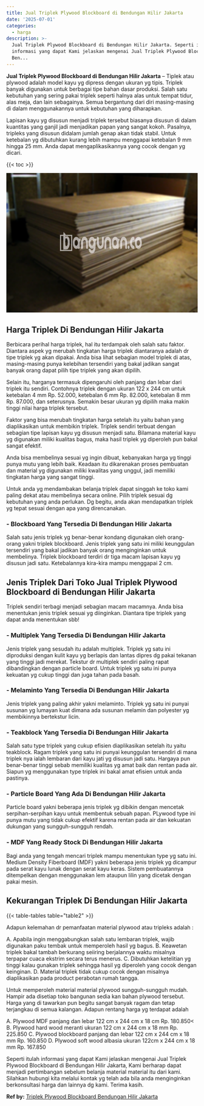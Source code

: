 ```yaml
---
title: Jual Triplek Plywood Blockboard di Bendungan Hilir Jakarta
date: '2025-07-01'
categories:
  - harga
description: >-
  Jual Triplek Plywood Blockboard di Bendungan Hilir Jakarta. Seperti itulah
  informasi yang dapat Kami jelaskan mengenai Jual Triplek Plywood Blockboard di
  Ben...
---
```


**Jual Triplek Plywood Blockboard di Bendungan Hilir Jakarta** – Tiplek atau plywood adalah model kayu yg dipress dengan ukuran yg tipis. Triplek banyak digunakan untuk berbagai tipe bahan dasar produksi. Salah satu kebutuhan yang sering pakai triplek seperti halnya alas untuk tempat tidur, alas meja, dan lain sebagainya. Semua bergantung dari diri masing-masing di dalam menggunakannya untuk kebutuhan yang diharapkan.

Lapisan kayu yg disusun menjadi triplek tersebut biasanya disusun di dalam kuantitas yang ganjil jadi menjadikan papan yang sangat kokoh. Pasalnya, tripleks yang disusun didalam jumlah genap akan tidak stabil. Untuk ketebalan yg dibutuhkan kurang lebih mampu menggapai ketebalan 9 mm hingga 25 mm. Anda dapat mengaplikasikannya yang cocok dengan yg dicari.

{{< toc >}}

![Jual Triplek Plywood Blockboard di Bendungan Hilir Jakarta](/images/jual-triplek-murah-18.png)

## Harga Triplek Di Bendungan Hilir Jakarta

Berbicara perihal harga triplek, hal itu terdampak oleh salah satu faktor. Diantara aspek yg merubah tingkatan harga triplek diantaranya adalah dr tipe triplek yg akan dipakai. Anda bisa lihat sebagian model triplek di atas, masing-masing punya kelebihan tersendiri yang bakal jadikan sangat banyak orang dapat pilih tipe triplek yang akan dipilih.

Selain itu, harganya termasuk dipengaruhi oleh panjang dan lebar dari triplek itu sendiri. Contohnya triplek dengan ukuran 122 x 244 cm untuk ketebalan 4 mm Rp. 52.000, ketebalan 6 mm Rp. 82.000, ketebalan 8 mm Rp. 87.000, dan seterusnya. Semakin besar ukuran yg dipilih maka makin tinggi nilai harga triplek tersebut.

Faktor yang bisa merubah tingkatan harga setelah itu yaitu bahan yang diaplikasikan untuk membikin triplek. Triplek sendiri terbuat dengan sebagian tipe lapisan kayu yg disusun menjadi satu. Bilamana material kayu yg digunakan miliki kualitas bagus, maka hasil triplek yg diperoleh pun bakal sangat efektif.

Anda bisa membelinya sesuai yg ingin dibuat, kebanyakan harga yg tinggi punya mutu yang lebih baik. Keadaan itu dikarenakan proses pembuatan dan material yg digunakan miliki kwalitas yang unggul, jadi memiliki tingkatan harga yang sangat tinggi.

Untuk anda yg mendambakan belanja triplek dapat singgah ke toko kami paling dekat atau membelinya secara online. Pilih triplek sesuai dg kebutuhan yang anda perlukan. Dg begitu, anda akan mendapatkan triplek yg tepat sesuai dengan apa yang direncanakan.

### \- Blockboard Yang Tersedia Di Bendungan Hilir Jakarta

Salah satu jenis triplek yg benar-benar kondang digunakan oleh orang-orang yakni triplek blockboard. Jenis triplek yang satu ini miliki keunggulan tersendiri yang bakal jadikan banyak orang menginginkan untuk membelinya. Triplek blockboard terdiri dr tiga macam lapisan kayu yg disusun jadi satu. Ketebalannya kira-kira mampu menggapai 2 cm.

## Jenis Triplek Dari Toko Jual Triplek Plywood Blockboard di Bendungan Hilir Jakarta

Triplek sendiri terbagi menjadi sebagian macam macamnya. Anda bisa menentukan jenis triplek sesuai yg diinginkan. Diantara tipe triplek yang dapat anda menentukan sbb!

### \- Multiplek Yang Tersedia Di Bendungan Hilir Jakarta

Jenis triplek yang sesudah itu adalah multiplek. Triplek yg satu ini diproduksi dengan kulit kayu yg berlapis dan lantas dipres dg pakai tekanan yang tinggi jadi merekat. Tekstur dr multiplek sendiri paling rapat dibandingkan dengan particle board. Untuk triplek yg satu ini punya kekuatan yg cukup tinggi dan juga tahan pada basah.

### \- Melaminto Yang Tersedia Di Bendungan Hilir Jakarta

Jenis triplek yang paling akhir yakni melaminto. Triplek yg satu ini punyai susunan yg lumayan kuat dimana ada susunan melamin dan polyester yg membikinnya bertekstur licin.

### \- Teakblock Yang Tersedia Di Bendungan Hilir Jakarta

Salah satu type triplek yang cukup efisien diaplikasikan setelah itu yaitu teakblock. Ragam triplek yang satu ini punyai keunggulan tersendiri di mana triplek nya ialah lembaran dari kayu jati yg disusun jadi satu. Hargaya pun benar-benar tinggi sebab memiliki kualitas yg amat baik dan rentan pada air. Siapun yg menggunakan type triplek ini bakal amat efisien untuk anda pastinya.

### \- Particle Board Yang Ada Di Bendungan Hilir Jakarta

Particle board yakni beberapa jenis triplek yg dibikin dengan mencetak serpihan-serpihan kayu untuk membentuk sebuah papan. PLywood type ini punya mutu yang tidak cukup efektif karena rentan pada air dan kekuatan dukungan yang sungguh-sungguh rendah.

### \- MDF Yang Ready Stock Di Bendungan Hilir Jakarta

Bagi anda yang tengah mencari triplek mampu menentukan type yg satu ini. Medium Density Fiberboard (MDF) yakni beberapa jenis triplek yg dicampur pada serat kayu lunak dengan serat kayu keras. Sistem pembuatannya ditempelkan dengan menggunakan lem ataupun lilin yang dicetak dengan pakai mesin.

## Kekurangan Triplek Di Bendungan Hilir Jakarta

{{< table-tables table="table2" >}}

Adapun kelemahan dr pemanfaatan material plywood atau tripleks adalah :

A. Apabila ingin menggabungkan salah satu lembaran triplek, wajib digunakan paku tembak untuk memperoleh hasil yg bagus. B. Keawetan triplek bakal tambah berkurang seiiring berjalannya waktu misalnya terpapar cuaca ekstrim secara terus menerus. C. Dibutuhkan ketelitian yg tinggi kalau gunakan triplek sehingga hasil yg diperoleh yang cocok dengan keinginan. D. Material triplek tidak cukup cocok dengan misalnya diaplikasikan pada product perabotan rumah tangga.

Untuk memperoleh material material plywood sungguh-sungguh mudah. Hampir ada disetiap toko bangunan sedia kan bahan plywood tersebut. Harga yang di tawarkan pun begitu sangat banyak ragam dan tetap terjangkau di semua kalangan. Adapun rentang harga yg terdapat adalah

A. Plywood MDF panjang dan lebar 122 cm x 244 cm x 18 cm Rp. 180.850< B. Plywood hard wood meranti ukuran 122 cm x 244 cm x 18 mm Rp. 225.850 C. Plywood blockboard panjang dan lebar 122 cm x 244 cm x 18 mm Rp. 160.850 D. Plywood soft wood albasia ukuran 122cm x 244 cm x 18 mm Rp. 167.850

Seperti itulah informasi yang dapat Kami jelaskan mengenai Jual Triplek Plywood Blockboard di Bendungan Hilir Jakarta, Kami berharap dapat menjadi pertimbangan sebelum belanja material material itu dari kami. Silahkan hubungi kita melalui kontak yg telah ada bila anda menginginkan berkonsultasi harga dan lainnya dg kami. Terima kasih.

**Ref by:** [Triplek Plywood Blockboard Bendungan Hilir Jakarta](https://id.wikipedia.org/wiki/Triplek)
